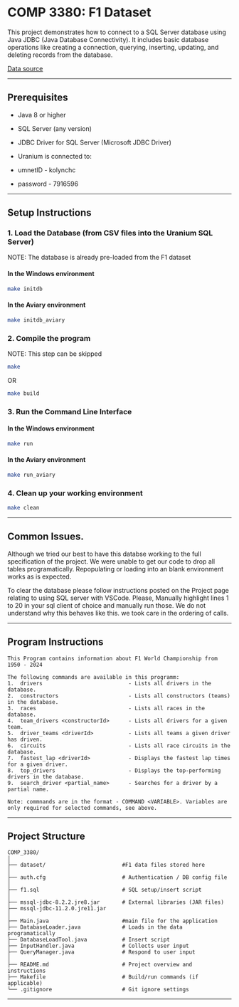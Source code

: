 # COMP 3380: F1 Dataset

This project demonstrates how to connect to a SQL Server database using Java JDBC (Java Database Connectivity). It includes basic database operations like creating a connection, querying, inserting, updating, and deleting records from the database.

[Data source](https://www.kaggle.com/datasets/rohanrao/formula-1-world-championship-1950-2020?select=lap_times.csv)


---	


## Prerequisites
- Java 8 or higher
- SQL Server (any version)
- JDBC Driver for SQL Server (Microsoft JDBC Driver)

- Uranium is connected to:
- umnetID - kolynchc
- password - 7916596

---



## Setup Instructions


### 1. Load the Database (from CSV files into the Uranium SQL Server)
NOTE: The database is already pre-loaded from the F1 dataset

#### In the Windows environment
```bash
make initdb
```

#### In the Aviary environment
```bash
make initdb_aviary
```



### 2. Compile the program
NOTE: This step can be skipped

```bash
make
```

OR

```bash
make build
```



### 3. Run the Command Line Interface

#### In the Windows environment
```bash
make run
```

#### In the Aviary environment
```bash
make run_aviary
```

### 4. Clean up your working environment


```bash
make clean
```


---

## Common Issues.

Although we tried our best to have this databse working to the full specification of the project. We were unable to get our code to drop all tables programatically. Repopulating or loading into an blank environment works as is expected.

To clear the database please follow instructions posted on the Project page relating to using SQL server with VSCode. Please, Manually highlight lines 1 to 20 in your sql client of choice and manually run those. We do not understand why this behaves like this. we took care in the ordering of calls.


---



## Program Instructions


```
This Program contains information about F1 World Championship from 1950 - 2024

The following commands are available in this programm:
1.  drivers                           - Lists all drivers in the database.
2.  constructors                      - Lists all constructors (teams) in the database.
3.  races                             - Lists all races in the database.
4.  team_drivers <constructorId>      - Lists all drivers for a given team.
5.  driver_teams <driverId>           - Lists all teams a given driver has driven.
6.  circuits                          - Lists all race circuits in the database.
7.  fastest_lap <driverId>            - Displays the fastest lap times for a given driver.
8.  top_drivers                       - Displays the top-performing drivers in the database.
9.  search_driver <partial_name>      - Searches for a driver by a partial name.

Note: commnands are in the format - COMMAND <VARIABLE>. Variables are only required for selected commands, see above.
```



---



## Project Structure


```
COMP_3380/
│
├── dataset/                        #F1 data files stored here
│
├── auth.cfg                        # Authentication / DB config file
│
├── f1.sql                          # SQL setup/insert script
│
├── mssql-jdbc-8.2.2.jre8.jar       # External libraries (JAR files)
├── mssql-jdbc-11.2.0.jre11.jar
│
├── Main.java                       #main file for the application
├── DatabaseLoader.java             # Loads in the data programatically
├── DatabaseLoadTool.java           # Insert script
├── InputHandler.java               # Collects user input
├── QueryManager.java               # Respond to user input
│
├── README.md                       # Project overview and instructions
├── Makefile                        # Build/run commands (if applicable)
└── .gitignore                      # Git ignore settings
```

---
